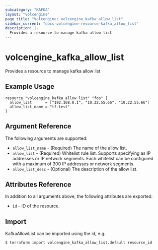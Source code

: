 ```yaml
---
subcategory: "KAFKA"
layout: "volcengine"
page_title: "Volcengine: volcengine_kafka_allow_list"
sidebar_current: "docs-volcengine-resource-kafka_allow_list"
description: |-
  Provides a resource to manage kafka allow list
---
```

# volcengine_kafka_allow_list
Provides a resource to manage kafka allow list
## Example Usage
```hcl
resource "volcengine_kafka_allow_list" "foo" {
  allow_list      = ["192.168.0.1", "10.32.55.66", "10.22.55.66"]
  allow_list_name = "tf-test"
}
```
## Argument Reference
The following arguments are supported:
* `allow_list_name` - (Required) The name of the allow list.
* `allow_list` - (Required) Whitelist rule list. Supports specifying as IP addresses or IP network segments. Each whitelist can be configured with a maximum of 300 IP addresses or network segments.
* `allow_list_desc` - (Optional) The description of the allow list.

## Attributes Reference
In addition to all arguments above, the following attributes are exported:
* `id` - ID of the resource.



## Import
KafkaAllowList can be imported using the id, e.g.
```
$ terraform import volcengine_kafka_allow_list.default resource_id
```

